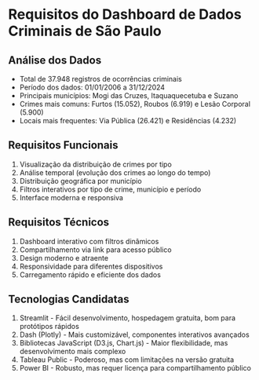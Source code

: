 # Requisitos do Dashboard de Dados Criminais de São Paulo

## Análise dos Dados
- Total de 37.948 registros de ocorrências criminais
- Período dos dados: 01/01/2006 a 31/12/2024
- Principais municípios: Mogi das Cruzes, Itaquaquecetuba e Suzano
- Crimes mais comuns: Furtos (15.052), Roubos (6.919) e Lesão Corporal (5.900)
- Locais mais frequentes: Via Pública (26.421) e Residências (4.232)

## Requisitos Funcionais
1. Visualização da distribuição de crimes por tipo
2. Análise temporal (evolução dos crimes ao longo do tempo)
3. Distribuição geográfica por município
4. Filtros interativos por tipo de crime, município e período
5. Interface moderna e responsiva

## Requisitos Técnicos
1. Dashboard interativo com filtros dinâmicos
2. Compartilhamento via link para acesso público
3. Design moderno e atraente
4. Responsividade para diferentes dispositivos
5. Carregamento rápido e eficiente dos dados

## Tecnologias Candidatas
1. Streamlit - Fácil desenvolvimento, hospedagem gratuita, bom para protótipos rápidos
2. Dash (Plotly) - Mais customizável, componentes interativos avançados
3. Bibliotecas JavaScript (D3.js, Chart.js) - Maior flexibilidade, mas desenvolvimento mais complexo
4. Tableau Public - Poderoso, mas com limitações na versão gratuita
5. Power BI - Robusto, mas requer licença para compartilhamento público
